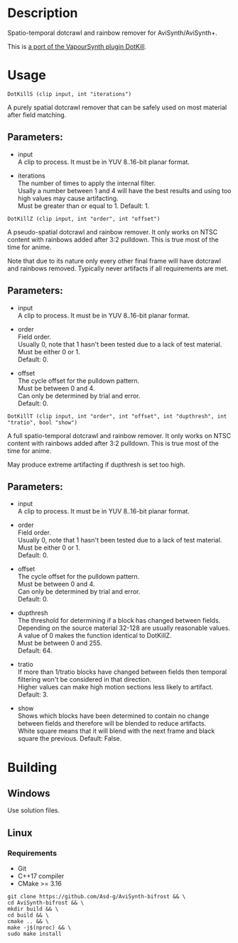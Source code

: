 # Description

Spatio-temporal dotcrawl and rainbow remover for AviSynth/AviSynth+.

This is [a port of the VapourSynth plugin DotKill](https://github.com/myrsloik/DotKill).

# Usage

```
DotKillS (clip input, int "iterations")
```

A purely spatial dotcrawl remover that can be safely used on most material after field matching.

## Parameters:

- input\
    A clip to process. It must be in YUV 8..16-bit planar format.
    
- iterations\
    The number of times to apply the internal filter.\
    Usally a number between 1 and 4 will have the best results and using too high values may cause artifacting.\
    Must be greater than or equal to 1.
    Default: 1.
    
```
DotKillZ (clip input, int "order", int "offset")
```

A pseudo-spatial dotcrawl and rainbow remover. It only works on NTSC content with rainbows added after 3:2 pulldown. This is true most of the time for anime.

Note that due to its nature only every other final frame will have dotcrawl and rainbows removed. Typically never artifacts if all requirements are met.

## Parameters:

- input\
    A clip to process. It must be in YUV 8..16-bit planar format.
    
- order\
    Field order.\
    Usually 0, note that 1 hasn't been tested due to a lack of test material.\
    Must be either 0 or 1.\
    Default: 0.
    
- offset\
    The cycle offset for the pulldown pattern.\
    Must be between 0 and 4.\
    Can only be determined by trial and error.\
    Default: 0.

```
DotKillT (clip input, int "order", int "offset", int "dupthresh", int "tratio", bool "show")
```

A full spatio-temporal dotcrawl and rainbow remover. It only works on NTSC content with rainbows added after 3:2 pulldown. This is true most of the time for anime.

May produce extreme artifacting if dupthresh is set too high.

## Parameters:

- input\
    A clip to process. It must be in YUV 8..16-bit planar format.
    
- order\
    Field order.\
    Usually 0, note that 1 hasn't been tested due to a lack of test material.\
    Must be either 0 or 1.\
    Default: 0.
    
- offset\
    The cycle offset for the pulldown pattern.\
    Must be between 0 and 4.\
    Can only be determined by trial and error.\
    Default: 0.
    
- dupthresh\
    The threshold for determining if a block has changed between fields.\
    Depending on the source material 32-128 are usually reasonable values.\
    A value of 0 makes the function identical to DotKillZ.\
    Must be between 0 and 255.\
    Default: 64.
    
- tratio\
    If more than 1/tratio blocks have changed between fields then temporal filtering won't be considered in that direction.\
    Higher values can make high motion sections less likely to artifact.\
    Default: 3.
    
- show\
    Shows which blocks have been determined to contain no change between fields and therefore will be blended to reduce artifacts.\
    White square means that it will blend with the next frame and black square the previous.
    Default: False.
    
# Building

## Windows

Use solution files.

## Linux

### Requirements

- Git
- C++17 compiler
- CMake >= 3.16

```
git clone https://github.com/Asd-g/AviSynth-bifrost && \
cd AviSynth-bifrost && \
mkdir build && \
cd build && \
cmake .. && \
make -j$(nproc) && \
sudo make install
```
